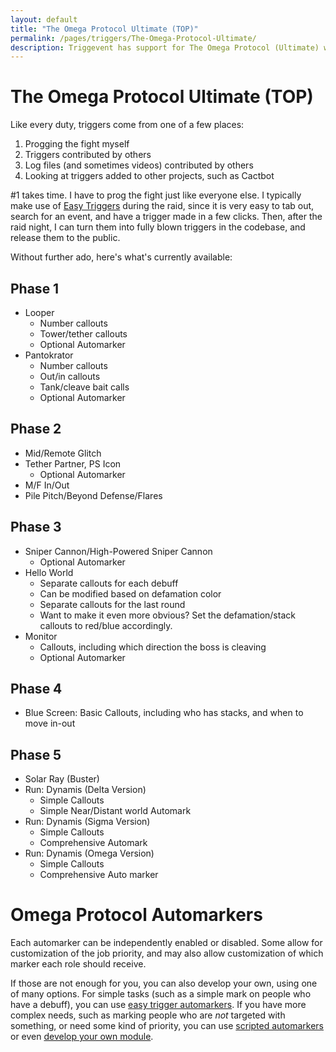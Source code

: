 ```yaml
---
layout: default
title: "The Omega Protocol Ultimate (TOP)"
permalink: /pages/triggers/The-Omega-Protocol-Ultimate/
description: Triggevent has support for The Omega Protocol (Ultimate) with Triggers and Automarks
---
```


# The Omega Protocol Ultimate (TOP)

Like every duty, triggers come from one of a few places:
1. Progging the fight myself
2. Triggers contributed by others
3. Log files (and sometimes videos) contributed by others
4. Looking at triggers added to other projects, such as Cactbot

#1 takes time. I have to prog the fight just like everyone else. I typically make use of
[Easy Triggers](/pages/tutorials/Easy-Triggers.md) during the raid, since it is very easy to
tab out, search for an event, and have a trigger made in a few clicks. Then, after the raid
night, I can turn them into fully blown triggers in the codebase, and release them to the public.

[//]: # (#2 and #3 are where you can help. If you happen to know Java, or at least want to learn, you can)

[//]: # (submit a [pull request]&#40;https://github.com/xpdota/event-trigger/pulls&#41; with new triggers. If you)

[//]: # (made any Easy Triggers, you can also send them my way, and I can put them in the codebase. Lastly,)

[//]: # (even if you don't make any triggers, log files are much appreciated, especially if there's also)

[//]: # (a VoD to go along with it. You can post them on the )

[//]: # ([discussions]&#40;https://github.com/xpdota/event-trigger/discussions&#41; area, or send them private)

[//]: # (via discord &#40;https://discord.gg/jxk24jC66r&#41;.)


Without further ado, here's what's currently available:

## Phase 1

- Looper
  - Number callouts
  - Tower/tether callouts
  - Optional Automarker
- Pantokrator
  - Number callouts
  - Out/in callouts
  - Tank/cleave bait calls
  - Optional Automarker

## Phase 2

- Mid/Remote Glitch
- Tether Partner, PS Icon
  - Optional Automarker
- M/F In/Out
- Pile Pitch/Beyond Defense/Flares

## Phase 3

- Sniper Cannon/High-Powered Sniper Cannon
  - Optional Automarker
- Hello World
  - Separate callouts for each debuff
  - Can be modified based on defamation color
  - Separate callouts for the last round
  - Want to make it even more obvious? Set the defamation/stack callouts to red/blue accordingly.
- Monitor
  - Callouts, including which direction the boss is cleaving
  - Optional Automarker

## Phase 4
- Blue Screen: Basic Callouts, including who has stacks, and when to move in-out

## Phase 5
- Solar Ray (Buster)
- Run: Dynamis (Delta Version)
  - Simple Callouts
  - Simple Near/Distant world Automark
- Run: Dynamis (Sigma Version)
  - Simple Callouts
  - Comprehensive Automark
- Run: Dynamis (Omega Version)
  - Simple Callouts
  - Comprehensive Auto marker

# Omega Protocol Automarkers

Each automarker can be independently enabled or disabled. Some allow for customization of the job priority,
and may also allow customization of which marker each role should receive.

If those are not enough for you, you can also develop your own, using one of many options. For simple tasks
(such as a simple mark on people who have a debuff), you can use 
[easy trigger automarkers](../Automarkers.md#making-your-own-automarks-using-easy-triggers). If you have
more complex needs, such as marking people who are *not* targeted with something, or need some kind of priority,
you can use [scripted automarkers](../Automarkers.md#making-your-own-automarks-with-scripts) or
even [develop your own module](../Automarkers.md#making-automarks-in-the-code--as-a-separate-module).